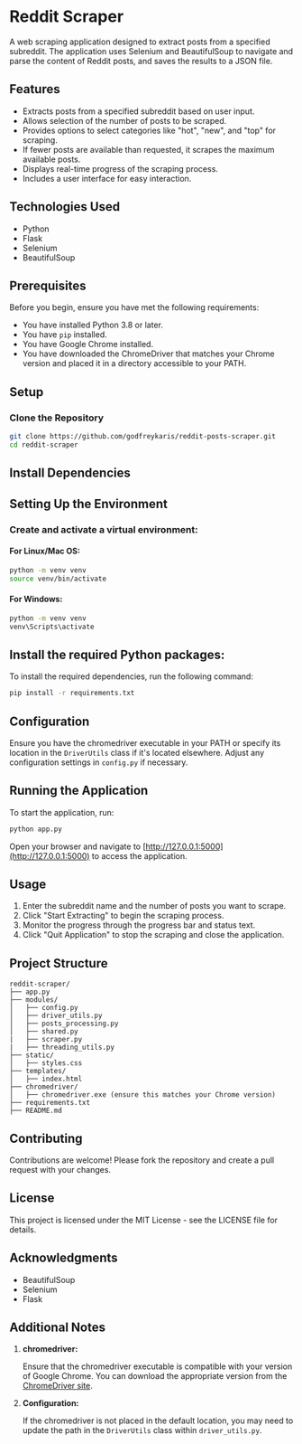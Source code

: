 # Reddit Scraper

A web scraping application designed to extract posts from a specified subreddit. The application uses Selenium and BeautifulSoup to navigate and parse the content of Reddit posts, and saves the results to a JSON file.

## Features

- Extracts posts from a specified subreddit based on user input.
- Allows selection of the number of posts to be scraped.
- Provides options to select categories like "hot", "new", and "top" for scraping.
- If fewer posts are available than requested, it scrapes the maximum available posts.
- Displays real-time progress of the scraping process.
- Includes a user interface for easy interaction.

## Technologies Used

- Python
- Flask
- Selenium
- BeautifulSoup

## Prerequisites

Before you begin, ensure you have met the following requirements:

- You have installed Python 3.8 or later.
- You have `pip` installed.
- You have Google Chrome installed.
- You have downloaded the ChromeDriver that matches your Chrome version and placed it in a directory accessible to your PATH.

## Setup

### Clone the Repository

```sh
git clone https://github.com/godfreykaris/reddit-posts-scraper.git
cd reddit-scraper
```

## Install Dependencies

## Setting Up the Environment

### Create and activate a virtual environment:

#### For Linux/Mac OS:

```bash
python -m venv venv
source venv/bin/activate
```

#### For Windows:
```bash
python -m venv venv
venv\Scripts\activate
```

## Install the required Python packages:

To install the required dependencies, run the following command:

```bash
pip install -r requirements.txt
```

## Configuration
Ensure you have the chromedriver executable in your PATH or specify its location in the `DriverUtils` class if it's located elsewhere.
Adjust any configuration settings in `config.py` if necessary.

## Running the Application
To start the application, run:

```bash
python app.py
```

Open your browser and navigate to [http://127.0.0.1:5000](http://127.0.0.1:5000) to access the application.

## Usage
1. Enter the subreddit name and the number of posts you want to scrape.
2. Click "Start Extracting" to begin the scraping process.
3. Monitor the progress through the progress bar and status text.
4. Click "Quit Application" to stop the scraping and close the application.

## Project Structure
```
reddit-scraper/
├── app.py
├── modules/
│   ├── config.py
│   ├── driver_utils.py
│   ├── posts_processing.py
│   ├── shared.py
|   ├── scraper.py
|   ├── threading_utils.py
├── static/
│   ├── styles.css
├── templates/
│   ├── index.html
├── chromedriver/
│   ├── chromedriver.exe (ensure this matches your Chrome version)
├── requirements.txt
├── README.md
```

## Contributing
Contributions are welcome! Please fork the repository and create a pull request with your changes.

## License
This project is licensed under the MIT License - see the LICENSE file for details.

## Acknowledgments
- BeautifulSoup
- Selenium
- Flask

## Additional Notes

1. **chromedriver:**

   Ensure that the chromedriver executable is compatible with your version of Google Chrome. You can download the appropriate version from the [ChromeDriver site](https://developer.chrome.com/docs/chromedriver/downloads).

2. **Configuration:**

   If the chromedriver is not placed in the default location, you may need to update the path in the `DriverUtils` class within `driver_utils.py`.
